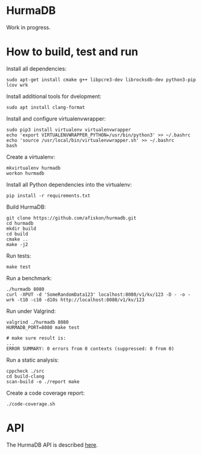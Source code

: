# HurmaDB

Work in progress.

# How to build, test and run

Install all dependencies:

```
sudo apt-get install cmake g++ libpcre3-dev librocksdb-dev python3-pip lcov wrk
```

Install additional tools for dvelopment:
```
sudo apt install clang-format
```

Install and configure virtualenvwrapper:

```
sudo pip3 install virtualenv virtualenvwrapper
echo 'export VIRTUALENVWRAPPER_PYTHON=/usr/bin/python3' >> ~/.bashrc
echo 'source /usr/local/bin/virtualenvwrapper.sh' >> ~/.bashrc
bash
```

Create a virtualenv:

```
mkvirtualenv hurmadb
workon hurmadb
```

Install all Python dependencies into the virtualenv:

```
pip install -r requirements.txt
```

Build HurmaDB:

```
git clone https://github.com/afiskon/hurmadb.git
cd hurmadb
mkdir build
cd build
cmake ..
make -j2
```

Run tests:

```
make test
```

Run a benchmark:

```
./hurmadb 8080
curl -XPUT -d 'SomeRandomData123' localhost:8080/v1/kv/123 -D - -o -
wrk -t10 -c10 -d10s http://localhost:8080/v1/kv/123
```

Run under Valgrind:

```
valgrind ./hurmadb 8080
HURMADB_PORT=8080 make test

# make sure result is:
...
ERROR SUMMARY: 0 errors from 0 contexts (suppressed: 0 from 0)
```

Run a static analysis:

```
cppcheck ./src
cd build-clang
scan-build -o ./report make
```

Create a code coverage report:

```
./code-coverage.sh
```

# API
The HurmaDB API is described [here](API.md).
